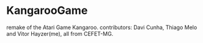 # KangarooGame
remake of the Atari Game Kangaroo.
contributors: Davi Cunha, Thiago Melo and Vitor Hayzer(me), all from CEFET-MG.
